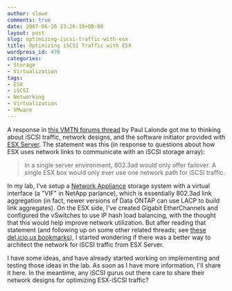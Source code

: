 ```yaml
---
author: slowe
comments: true
date: 2007-06-26 23:26:19+00:00
layout: post
slug: optimizing-iscsi-traffic-with-esx
title: Optimizing iSCSI Traffic with ESX
wordpress_id: 479
categories:
- Storage
- Virtualization
tags:
- ESX
- iSCSI
- Networking
- Virtualization
- VMware
---
```


A response in [this VMTN forums thread](http://www.vmware.com/community/message.jspa?messageID=604130) by Paul Lalonde got me to thinking about iSCSI traffic, network designs, and the software initiator provided with [ESX Server](http://www.vmware.com/products/vi/esx/). The statement was this (in response to questions about how ESX uses network links to communicate with an iSCSI storage array):

>In a single server environment, 802.3ad would only offer failover. A single ESX box would only ever use one network path for iSCSI traffic.

In my lab, I've setup a [Network Appliance](http://www.netapp.com/) storage system with a virtual interface (a "VIF" in NetApp parlance), which is essentially 802.3ad link aggregation (in fact, newer versions of Data ONTAP can use LACP to build link aggregates). On the ESX side, I've created Gigabit EtherChannels and configured the vSwitches to use IP hash load balancing, with the thought that this would help improve network utilization. But after reading that statement (and following up on some other related threads; see [these del.icio.us bookmarks](http://del.icio.us/slowe/VMware+iSCSI)), I started wondering if there was a better way to architect the network for iSCSI traffic from ESX Server.

I have some ideas, and have already started working on implementing and testing those ideas in the lab. As soon as I have more information, I'll share it here. In the meantime, any iSCSI gurus out there care to share their network designs for optimizing ESX-iSCSI traffic?
